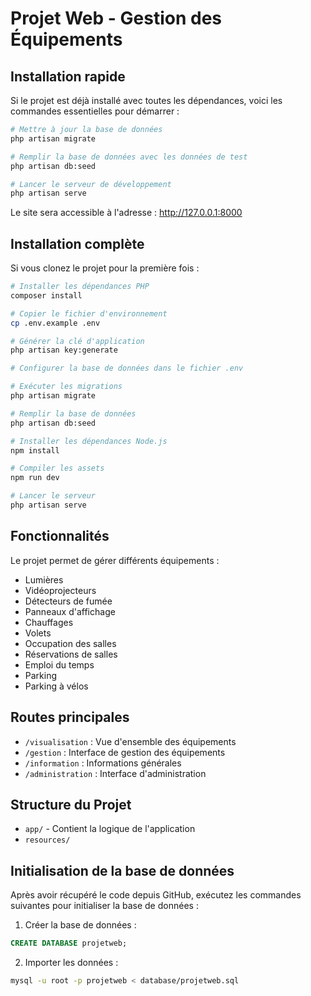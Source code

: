 # Projet Web - Gestion des Équipements

## Installation rapide

Si le projet est déjà installé avec toutes les dépendances, voici les commandes essentielles pour démarrer :

```bash
# Mettre à jour la base de données
php artisan migrate

# Remplir la base de données avec les données de test
php artisan db:seed

# Lancer le serveur de développement
php artisan serve
```

Le site sera accessible à l'adresse : http://127.0.0.1:8000

## Installation complète

Si vous clonez le projet pour la première fois :

```bash
# Installer les dépendances PHP
composer install

# Copier le fichier d'environnement
cp .env.example .env

# Générer la clé d'application
php artisan key:generate

# Configurer la base de données dans le fichier .env

# Exécuter les migrations
php artisan migrate

# Remplir la base de données
php artisan db:seed

# Installer les dépendances Node.js
npm install

# Compiler les assets
npm run dev

# Lancer le serveur
php artisan serve
```

## Fonctionnalités

Le projet permet de gérer différents équipements :
- Lumières
- Vidéoprojecteurs
- Détecteurs de fumée
- Panneaux d'affichage
- Chauffages
- Volets
- Occupation des salles
- Réservations de salles
- Emploi du temps
- Parking
- Parking à vélos

## Routes principales

- `/visualisation` : Vue d'ensemble des équipements
- `/gestion` : Interface de gestion des équipements
- `/information` : Informations générales
- `/administration` : Interface d'administration

## Structure du Projet

* `app/` - Contient la logique de l'application
* `resources/`

## Initialisation de la base de données

Après avoir récupéré le code depuis GitHub, exécutez les commandes suivantes pour initialiser la base de données :

1. Créer la base de données :
```sql
CREATE DATABASE projetweb;
```

2. Importer les données :
```bash
mysql -u root -p projetweb < database/projetweb.sql
```